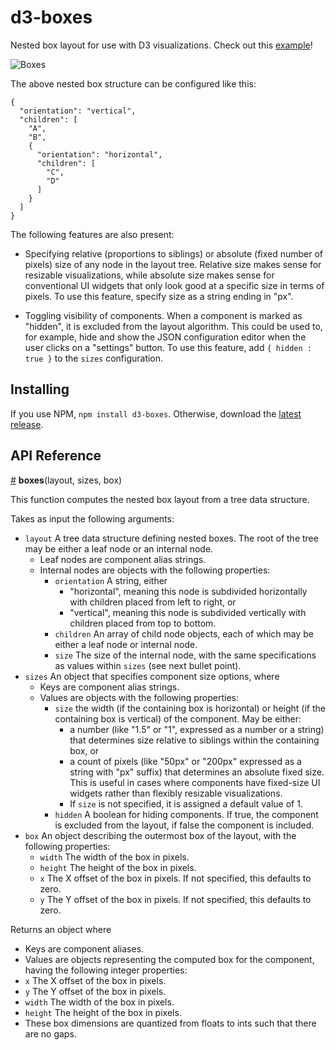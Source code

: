# d3-boxes
Nested box layout for use with D3 visualizations. Check out this [example](https://bl.ocks.org/curran/ad6d4eaa6cf39bf58769697307ec5f3a)!

![Boxes](http://curran.github.io/images/visEditor/boxes.png)

The above nested box structure can be configured like this:

```
{
  "orientation": "vertical",
  "children": [
    "A",
    "B",
    {
      "orientation": "horizontal",
      "children": [
        "C",
        "D"
      ]
    }
  ]
}
```

The following features are also present:

 * Specifying relative (proportions to siblings) or absolute (fixed number of
   pixels) size of any node in the layout tree. Relative size makes sense for
   resizable visualizations, while absolute size makes sense for conventional UI
   widgets that only look good at a specific size in terms of pixels. To use
   this feature, specify size as a string ending in "px".

 * Toggling visibility of components. When a component is marked as "hidden", it
   is excluded from the layout algorithm. This could be used to, for example,
   hide and show the JSON configuration editor when the user clicks on a
   "settings" button. To use this feature, add `{ hidden : true }` to the
   `sizes` configuration.

## Installing

If you use NPM, `npm install d3-boxes`. Otherwise, download the [latest release](https://github.com/d3/d3-boxes/releases/latest).

## API Reference

<a href="#boxes" name="boxes">#</a> <b>boxes</b>(layout, sizes, box)

This function computes the nested box layout from a tree data structure.

Takes as input the following arguments:

* `layout` A tree data structure defining nested boxes. The root
  of the tree may be either a leaf node or an internal node.
  * Leaf nodes are component alias strings.
  * Internal nodes are objects with the following properties:
    * `orientation` A string, either
      * "horizontal", meaning this node is subdivided horizontally
        with children placed from left to right, or
      * "vertical", meaning this node is subdivided vertically
        with children placed from top to bottom.
    * `children` An array of child node objects, each of which may be 
      either a leaf node or internal node.
    * `size` The size of the internal node, with the same specifications
      as values within `sizes` (see next bullet point).
* `sizes` An object that specifies component size options, where
  * Keys are component alias strings.
  * Values are objects with the following properties:
    * `size` the width (if the containing box is horizontal)
      or height (if the containing box is vertical) of the component.
      May be either:
      * a number (like "1.5" or "1", expressed as a number or a string) that 
      determines size relative to siblings within the containing box, or
      * a count of pixels (like "50px" or "200px" expressed as a string 
        with "px" suffix) that determines an absolute fixed size.
        This is useful in cases where components have fixed-size UI widgets 
        rather than flexibly resizable visualizations.
      * If `size` is not specified, it is assigned a default value of 1.
    * `hidden` A boolean for hiding components. If true, the component
      is excluded from the layout, if false the component is included.
* `box` An object describing the outermost box of the layout,
  with the following properties:
  * `width` The width of the box in pixels.
  * `height` The height of the box in pixels.
  * `x` The X offset of the box in pixels.
    If not specified, this defaults to zero.
  * `y` The Y offset of the box in pixels.
    If not specified, this defaults to zero.

Returns an object where

 * Keys are component aliases.
 * Values are objects representing the computed box for the component,
   having the following integer properties:
  * `x` The X offset of the box in pixels.
  * `y` The Y offset of the box in pixels.
  * `width` The width of the box in pixels.
  * `height` The height of the box in pixels.
  * These box dimensions are quantized from floats to ints such that there are no gaps.

